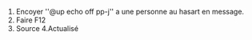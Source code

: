 1. Encoyer ''@up echo​ off pp-j​'' a une personne au hasart en message.
2. Faire F12 
3. Source 
4.Actualisé
